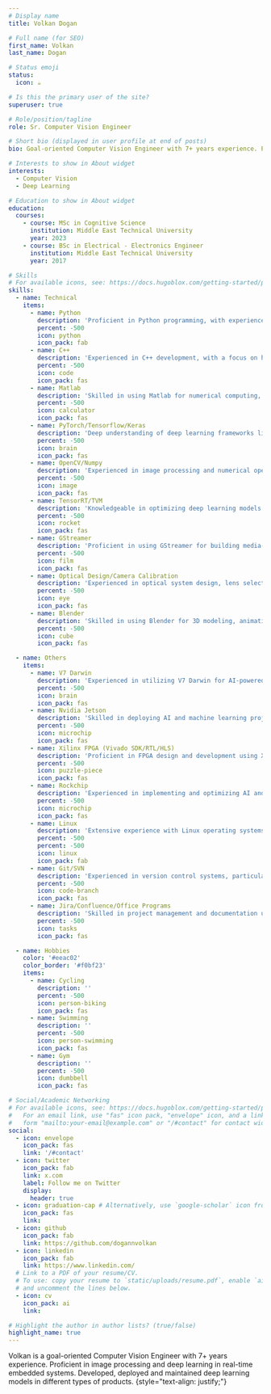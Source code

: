 ```yaml
---
# Display name
title: Volkan Dogan

# Full name (for SEO)
first_name: Volkan
last_name: Dogan

# Status emoji
status:
  icon: ☕️

# Is this the primary user of the site?
superuser: true

# Role/position/tagline
role: Sr. Computer Vision Engineer

# Short bio (displayed in user profile at end of posts)
bio: Goal-oriented Computer Vision Engineer with 7+ years experience. Proficient in image processing and deep learning in real-time embedded systems. Developed, deployed and maintained deep learning models in different types of products.

# Interests to show in About widget
interests:
  - Computer Vision
  - Deep Learning

# Education to show in About widget
education:
  courses:
    - course: MSc in Cognitive Science
      institution: Middle East Technical University
      year: 2023
    - course: BSc in Electrical - Electronics Engineer
      institution: Middle East Technical University
      year: 2017

# Skills
# For available icons, see: https://docs.hugoblox.com/getting-started/page-builder/#icons
skills:
  - name: Technical
    items:
      - name: Python
        description: 'Proficient in Python programming, with experience in web development, data analysis, and machine learning applications.'
        percent: -500
        icon: python
        icon_pack: fab
      - name: C++
        description: 'Experienced in C++ development, with a focus on high-performance computing, system programming, and software engineering principles.'
        percent: -500
        icon: code
        icon_pack: fas
      - name: Matlab
        description: 'Skilled in using Matlab for numerical computing, algorithm development, data visualization, and mathematical modeling.'
        percent: -500
        icon: calculator
        icon_pack: fas
      - name: PyTorch/Tensorflow/Keras
        description: 'Deep understanding of deep learning frameworks like PyTorch, Tensorflow, and Keras for building and training neural networks.'
        percent: -500
        icon: brain
        icon_pack: fas
      - name: OpenCV/Numpy
        description: 'Experienced in image processing and numerical operations using OpenCV and Numpy libraries in Python.'
        percent: -500
        icon: image
        icon_pack: fas
      - name: TensorRT/TVM
        description: 'Knowledgeable in optimizing deep learning models for production using TensorRT and TVM for efficient inference on various hardware.'
        percent: -500
        icon: rocket
        icon_pack: fas
      - name: GStreamer
        description: 'Proficient in using GStreamer for building media-handling components and pipelines for streaming applications.'
        percent: -500
        icon: film
        icon_pack: fas
      - name: Optical Design/Camera Calibration
        description: 'Experienced in optical system design, lens selection, and camera calibration techniques for computer vision applications.'
        percent: -500
        icon: eye
        icon_pack: fas
      - name: Blender
        description: 'Skilled in using Blender for 3D modeling, animation, rendering, and visual effects in multimedia projects.'
        percent: -500
        icon: cube
        icon_pack: fas

  - name: Others
    items:
      - name: V7 Darwin
        description: 'Experienced in utilizing V7 Darwin for AI-powered image annotation, data management, and model training.'
        percent: -500
        icon: brain
        icon_pack: fas
      - name: Nvidia Jetson
        description: 'Skilled in deploying AI and machine learning projects on Nvidia Jetson platforms for edge computing applications.'
        percent: -500
        icon: microchip
        icon_pack: fas
      - name: Xilinx FPGA (Vivado SDK/RTL/HLS)
        description: 'Proficient in FPGA design and development using Xilinx tools, including Vivado SDK, RTL, and High-Level Synthesis (HLS).'
        percent: -500
        icon: puzzle-piece
        icon_pack: fas
      - name: Rockchip
        description: 'Experienced in implementing and optimizing AI and machine learning solutions on Rockchip platforms for embedded and IoT applications.'
        percent: -500
        icon: microchip
        icon_pack: fas
      - name: Linux
        description: 'Extensive experience with Linux operating systems, including system administration, shell scripting, and kernel customization.'
        percent: -500
        percent: -500
        icon: linux
        icon_pack: fab
      - name: Git/SVN
        description: 'Experienced in version control systems, particularly Git and SVN, for effective team collaboration and code management.'
        percent: -500
        icon: code-branch
        icon_pack: fas
      - name: Jira/Confluence/Office Programs
        description: 'Skilled in project management and documentation using tools like Jira and Confluence, along with proficiency in Microsoft Office and similar programs.'
        percent: -500
        icon: tasks
        icon_pack: fas

  - name: Hobbies
    color: '#eeac02'
    color_border: '#f0bf23'
    items:
      - name: Cycling
        description: ''
        percent: -500
        icon: person-biking
        icon_pack: fas
      - name: Swimming
        description: ''
        percent: -500
        icon: person-swimming
        icon_pack: fas
      - name: Gym
        description: ''
        percent: -500
        icon: dumbbell
        icon_pack: fas

# Social/Academic Networking
# For available icons, see: https://docs.hugoblox.com/getting-started/page-builder/#icons
#   For an email link, use "fas" icon pack, "envelope" icon, and a link in the
#   form "mailto:your-email@example.com" or "/#contact" for contact widget.
social:
  - icon: envelope
    icon_pack: fas
    link: '/#contact'
  - icon: twitter
    icon_pack: fab
    link: x.com
    label: Follow me on Twitter
    display:
      header: true
  - icon: graduation-cap # Alternatively, use `google-scholar` icon from `ai` icon pack
    icon_pack: fas
    link: 
  - icon: github
    icon_pack: fab
    link: https://github.com/dogannvolkan
  - icon: linkedin
    icon_pack: fab
    link: https://www.linkedin.com/
  # Link to a PDF of your resume/CV.
  # To use: copy your resume to `static/uploads/resume.pdf`, enable `ai` icons in `params.yaml`,
  # and uncomment the lines below.
  - icon: cv
    icon_pack: ai
    link: 

# Highlight the author in author lists? (true/false)
highlight_name: true
---
```


Volkan is a goal-oriented Computer Vision Engineer with 7+ years experience. Proficient in image processing and deep learning in real-time embedded systems. Developed, deployed and maintained deep learning models in different types of products.
{style="text-align: justify;"}
